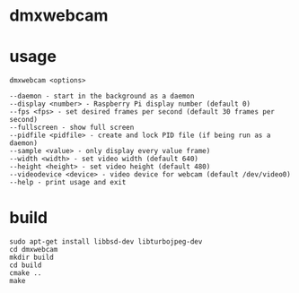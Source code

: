 # dmxwebcam

# usage

	dmxwebcam <options>

	--daemon - start in the background as a daemon
	--display <number> - Raspberry Pi display number (default 0)
	--fps <fps> - set desired frames per second (default 30 frames per second)
	--fullscreen - show full screen
	--pidfile <pidfile> - create and lock PID file (if being run as a daemon)
	--sample <value> - only display every value frame)
	--width <width> - set video width (default 640)
	--height <height> - set video height (default 480)
	--videodevice <device> - video device for webcam (default /dev/video0)
	--help - print usage and exit

# build

	sudo apt-get install libbsd-dev libturbojpeg-dev
	cd dmxwebcam
	mkdir build
	cd build
	cmake ..
	make

